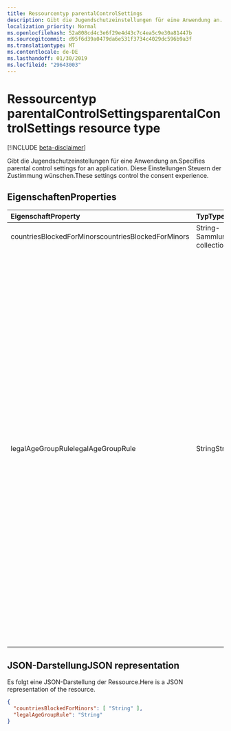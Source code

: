 ```yaml
---
title: Ressourcentyp parentalControlSettings
description: Gibt die Jugendschutzeinstellungen für eine Anwendung an. Diese Einstellungen Steuern der Zustimmung wünschen.
localization_priority: Normal
ms.openlocfilehash: 52a808cd4c3e6f29e4d43c7c4ea5c9e30a81447b
ms.sourcegitcommit: d95f6d39a0479da6e531f3734c4029dc596b9a3f
ms.translationtype: MT
ms.contentlocale: de-DE
ms.lasthandoff: 01/30/2019
ms.locfileid: "29643003"
---
```

# <a name="parentalcontrolsettings-resource-type"></a><span data-ttu-id="6e1f3-104">Ressourcentyp parentalControlSettings</span><span class="sxs-lookup"><span data-stu-id="6e1f3-104">parentalControlSettings resource type</span></span>

[!INCLUDE [beta-disclaimer](../../includes/beta-disclaimer.md)]

<span data-ttu-id="6e1f3-105">Gibt die Jugendschutzeinstellungen für eine Anwendung an.</span><span class="sxs-lookup"><span data-stu-id="6e1f3-105">Specifies parental control settings for an application.</span></span> <span data-ttu-id="6e1f3-106">Diese Einstellungen Steuern der Zustimmung wünschen.</span><span class="sxs-lookup"><span data-stu-id="6e1f3-106">These settings control the consent experience.</span></span>

## <a name="properties"></a><span data-ttu-id="6e1f3-107">Eigenschaften</span><span class="sxs-lookup"><span data-stu-id="6e1f3-107">Properties</span></span>

| <span data-ttu-id="6e1f3-108">Eigenschaft</span><span class="sxs-lookup"><span data-stu-id="6e1f3-108">Property</span></span> | <span data-ttu-id="6e1f3-109">Typ</span><span class="sxs-lookup"><span data-stu-id="6e1f3-109">Type</span></span> | <span data-ttu-id="6e1f3-110">Beschreibung</span><span class="sxs-lookup"><span data-stu-id="6e1f3-110">Description</span></span> |
:---------------|:--------|:----------|
|<span data-ttu-id="6e1f3-111">countriesBlockedForMinors</span><span class="sxs-lookup"><span data-stu-id="6e1f3-111">countriesBlockedForMinors</span></span>|<span data-ttu-id="6e1f3-112">String-Sammlung</span><span class="sxs-lookup"><span data-stu-id="6e1f3-112">String collection</span></span>| <span data-ttu-id="6e1f3-113">Gibt die [zwei Buchstaben ISO-Ländercodes](https://www.iso.org/iso-3166-country-codes.html).</span><span class="sxs-lookup"><span data-stu-id="6e1f3-113">Specifies the [two-letter ISO country codes](https://www.iso.org/iso-3166-country-codes.html).</span></span> <span data-ttu-id="6e1f3-114">Zugriff auf die Anwendung werden für Minderjährige aus den in dieser Liste angegebenen Ländern blockiert.</span><span class="sxs-lookup"><span data-stu-id="6e1f3-114">Access to the application will be blocked for minors from the countries specified in this list.</span></span>|
|<span data-ttu-id="6e1f3-115">legalAgeGroupRule</span><span class="sxs-lookup"><span data-stu-id="6e1f3-115">legalAgeGroupRule</span></span>| <span data-ttu-id="6e1f3-116">String</span><span class="sxs-lookup"><span data-stu-id="6e1f3-116">String</span></span> | <span data-ttu-id="6e1f3-117">Gibt die ALTER Legal Gruppenregel, die für Benutzer der app gilt.</span><span class="sxs-lookup"><span data-stu-id="6e1f3-117">Specifies the legal age group rule that applies to users of the app.</span></span> <span data-ttu-id="6e1f3-118">Kann auf einen der folgenden Werte festgelegt werden:</span><span class="sxs-lookup"><span data-stu-id="6e1f3-118">Can be set to one of the following values:</span></span> <table><tr><th><span data-ttu-id="6e1f3-119">Wert</span><span class="sxs-lookup"><span data-stu-id="6e1f3-119">Value</span></span></th><th><span data-ttu-id="6e1f3-120">Beschreibung</span><span class="sxs-lookup"><span data-stu-id="6e1f3-120">Description</span></span></th></tr><tr><td><span data-ttu-id="6e1f3-121">Allow</span><span class="sxs-lookup"><span data-stu-id="6e1f3-121">Allow</span></span></td><td><span data-ttu-id="6e1f3-122">Standard.</span><span class="sxs-lookup"><span data-stu-id="6e1f3-122">Default.</span></span> <span data-ttu-id="6e1f3-123">Erzwingt die rechtliche minimale.</span><span class="sxs-lookup"><span data-stu-id="6e1f3-123">Enforces the legal minimum.</span></span> <span data-ttu-id="6e1f3-124">Dies bedeutet, dass die Zustimmung der Eltern für Minderjährige in der Europäischen Union und Korea erforderlich ist.</span><span class="sxs-lookup"><span data-stu-id="6e1f3-124">This means parental consent is required for minors in the European Union and Korea.</span></span></td></tr><tr><td><span data-ttu-id="6e1f3-125">RequireConsentForPrivacyServices</span><span class="sxs-lookup"><span data-stu-id="6e1f3-125">RequireConsentForPrivacyServices</span></span></td><td><span data-ttu-id="6e1f3-126">Erzwingt den Benutzer zum Angeben von Geburtsdatum COPPA-Regeln einhalten.</span><span class="sxs-lookup"><span data-stu-id="6e1f3-126">Enforces the user to specify date of birth to comply with COPPA rules.</span></span> </td></tr><tr><td><span data-ttu-id="6e1f3-127">RequireConsentForMinors</span><span class="sxs-lookup"><span data-stu-id="6e1f3-127">RequireConsentForMinors</span></span></td><td><span data-ttu-id="6e1f3-128">Erfordert Zustimmung der Eltern für Jahren unter 18, unabhängig davon Land minor Regeln.</span><span class="sxs-lookup"><span data-stu-id="6e1f3-128">Requires parental consent for ages below 18, regardless of country minor rules.</span></span></td></tr><tr><td><span data-ttu-id="6e1f3-129">RequireConsentForKids</span><span class="sxs-lookup"><span data-stu-id="6e1f3-129">RequireConsentForKids</span></span></td><td><span data-ttu-id="6e1f3-130">Erfordert Zustimmung der Eltern für Jahren unter 14, unabhängig davon Land minor Regeln.</span><span class="sxs-lookup"><span data-stu-id="6e1f3-130">Requires parental consent for ages below 14, regardless of country minor rules.</span></span></td></tr><tr><td><span data-ttu-id="6e1f3-131">BlockMinors</span><span class="sxs-lookup"><span data-stu-id="6e1f3-131">BlockMinors</span></span></td><td><span data-ttu-id="6e1f3-132">Blöcke Minderjährige aus mithilfe der app.</span><span class="sxs-lookup"><span data-stu-id="6e1f3-132">Blocks minors from using the app.</span></span></td></tr></table> |

## <a name="json-representation"></a><span data-ttu-id="6e1f3-133">JSON-Darstellung</span><span class="sxs-lookup"><span data-stu-id="6e1f3-133">JSON representation</span></span>
<span data-ttu-id="6e1f3-134">Es folgt eine JSON-Darstellung der Ressource.</span><span class="sxs-lookup"><span data-stu-id="6e1f3-134">Here is a JSON representation of the resource.</span></span>

```json
{
  "countriesBlockedForMinors": [ "String" ],
  "legalAgeGroupRule": "String"
}

```
<!--
{
  "type": "#page.annotation",
  "suppressions": [
    "Error: /api-reference/beta/resources/parentalcontrolsettings.md:\r\n      Exception processing links.\r\n    System.ArgumentException: Link Definition was null. Link text: !INCLUDE [beta-disclaimer](../../includes/beta-disclaimer.md)\r\n      at ApiDoctor.Validation.DocFile.get_LinkDestinations()\r\n      at ApiDoctor.Validation.DocSet.ValidateLinks(Boolean includeWarnings, String[] relativePathForFiles, IssueLogger issues, Boolean requireFilenameCaseMatch, Boolean printOrphanedFiles)"
  ]
}
-->
